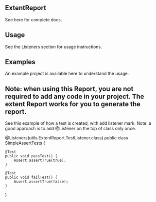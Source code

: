 ## ExtentReport

See here for complete docs.

## Usage

See the Listeners section for usage instructions.

## Examples

An example project is available here to understand the usage.

## Note: when using this Report, you are not required to add any code in your project. The extent Report works for you to generate the report.

See this example of how a test is created, with add listener mark. Note: a good approach is to add @Listener on the top
of class only once.

@Listeners(utils.ExtentReport.TestListener.class)
public class SimpleAssertTests {

    @Test
    public void passTest() {
        Assert.assertTrue(true);
    }
    
    @Test
    public void failTest() {
        Assert.assertTrue(false);
    }

}
